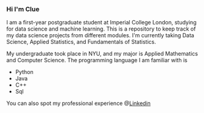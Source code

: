 ### Hi I'm Clue

I am a first-year postgraduate student at Imperial College London, studying for data science and machine learning. This is a repository to keep track of my data science projects from different modules. I'm currently taking Data Science, Applied Statistics, and Fundamentals of Statistics.

My undergraduate took place in NYU, and my major is Applied Mathematics and Computer Science. The programming language I am familiar with is
- Python
- Java
- C++
- Sql

You can also spot my professional experience @[Linkedin](www.linkedin.com/in/clue-deng-32617a1b7)


